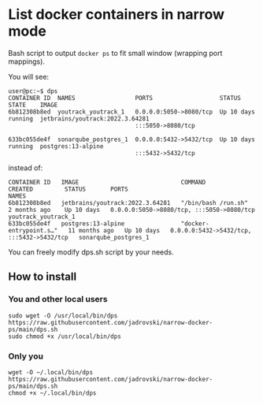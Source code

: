 # List docker containers in narrow mode
Bash script to output `docker ps` to fit small window (wrapping port mappings).

You will see:
```console
user@pc:~$ dps
CONTAINER ID  NAMES                 PORTS                   STATUS      STATE    IMAGE
6b812308b8ed  youtrack_youtrack_1   0.0.0.0:5050->8080/tcp  Up 10 days  running  jetbrains/youtrack:2022.3.64281
                                    :::5050->8080/tcp                            
              
633bc055de4f  sonarqube_postgres_1  0.0.0.0:5432->5432/tcp  Up 10 days  running  postgres:13-alpine
                                    :::5432->5432/tcp
```

instead of:
```console
CONTAINER ID   IMAGE                             COMMAND                  CREATED         STATUS       PORTS                                       NAMES
6b812308b8ed   jetbrains/youtrack:2022.3.64281   "/bin/bash /run.sh"      2 months ago    Up 10 days   0.0.0.0:5050->8080/tcp, :::5050->8080/tcp   youtrack_youtrack_1
633bc055de4f   postgres:13-alpine                "docker-entrypoint.s…"   11 months ago   Up 10 days   0.0.0.0:5432->5432/tcp, :::5432->5432/tcp   sonarqube_postgres_1
```

You can freely modify dps.sh script by your needs.

## How to install

### You and other local users
```shell
sudo wget -O /usr/local/bin/dps https://raw.githubusercontent.com/jadrovski/narrow-docker-ps/main/dps.sh
sudo chmod +x /usr/local/bin/dps
```

### Only you
```shell
wget -O ~/.local/bin/dps https://raw.githubusercontent.com/jadrovski/narrow-docker-ps/main/dps.sh
chmod +x ~/.local/bin/dps
```
